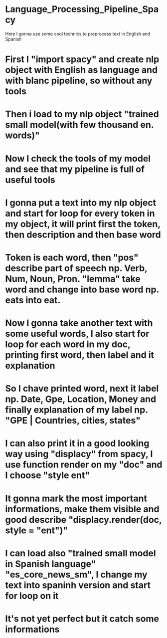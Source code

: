 # Language_Processing_Pipeline_Spacy
Here I gonna use some cool technics to preprocess text in English and Spanish
# First I "import spacy" and create nlp object with English as language and with blanc pipeline, so without any tools
# Then i load to my nlp object "trained small model(with few thousand en. words)" 
# Now I check the tools of my model and see that my pipeline is full of useful tools
# I gonna put a text into my nlp object and start for loop for every token in my object, it will print first the token, then description and then base word
# Token is each word, then "pos" describe part of speech np. Verb, Num, Noun, Pron. "lemma" take word and change into base word np. eats into eat.
# Now I gonna take another text with some useful words, I also start for loop for each word in my doc, printing first word, then label and it explanation
# So I chave printed word, next it label np. Date, Gpe, Location, Money and finally explanation of my label np. "GPE | Countries, cities, states"
# I can also print it in a good looking way using "displacy" from spacy, I use function render on my "doc" and I choose "style ent"
# It gonna mark the most important informations, make them visible and good describe "displacy.render(doc, style = "ent")"
# I can load also "trained small model in Spanish language" "es_core_news_sm", I change my text into spaninh version and start for loop on it
# It's not yet perfect but it catch some informations

